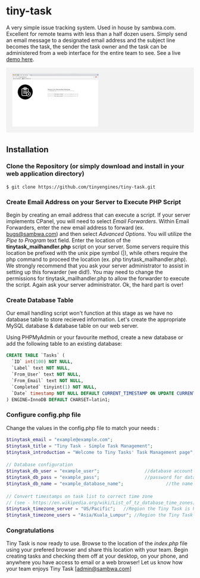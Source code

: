# tiny-task
A very simple issue tracking system.  Used in house by sambwa.com.  Excellent for remote teams with less than a half dozen users.  Simply send an email message to a designated email address and the subject line becomes the task, the sender the task owner and the task can be administered from a web interface for the entire team to see.  See a live <a href="http://bugs.sambwa.com/">demo here</a>.

<img src="https://raw.githubusercontent.com/tinyengines/tiny-task/master/assets/screenshot.jpg" alt="Tiny Task Screenshot" />

## Installation
### Clone the Repository (or simply download and install in your web application directory)
    $ git clone https://github.com/tinyengines/tiny-task.git

### Create Email Address on your Server to Execute PHP Script
Begin by creating an email address that can execute a script.  If your server implements CPanel, you will need to select <i>Email Forwarders</i>.  Within Email Forwarders, enter the new email address to forward (ex. bugs@sambwa.com) and then select <i>Advanced Options</i>.  You will utilize the <i>Pipe to Program</i> text field.  Enter the location of the <b>tinytask_mailhandler.php</b> script on your server.  Some servers require this location be prefixed with the unix pipe symbol (|), while others require the php command to proceed the location (ex. php tinytask_mailhandler.php). We strongly recommend that you ask your server administrator to assist in setting up this forwarder (we did!).  You may need to change the permissions for tinytask_mailhandler.php to allow the forwarder to execute the script.  Again ask your server administrator. Ok, the hard part is over!

### Create Database Table
Our email handling script won't function at this stage as we have no database table to store recieved information.  Let's create the appropriate MySQL database & database table on our web server. 

Using PHPMyAdmin or your favourite method, create a new database or add the following table to an existing database:

```SQL
CREATE TABLE `Tasks` (
  `ID` int(100) NOT NULL,
  `Label` text NOT NULL,
  `From_User` text NOT NULL,
  `From_Email` text NOT NULL,
  `Completed` tinyint(1) NOT NULL,
  `Date` timestamp NOT NULL DEFAULT CURRENT_TIMESTAMP ON UPDATE CURRENT_TIMESTAMP
) ENGINE=InnoDB DEFAULT CHARSET=latin1;
```

### Configure config.php file

Change the values in the config.php file to match your needs :

```php
$tinytask_email = "example@example.com";  								//email that runs script
$tinytask_title = "Tiny Task - Simple Task Management";     			//Site title
$tinytask_introduction = "Welcome to Tiny Tasks' Task Management page";	//introduction on main task page

// Database configuration
$tinytask_db_user = "example_user";					//database account user name
$tinytask_db_pass = "example_pass";					//password for database user account
$tinytask_db_name = "example_database_name";				//the name of the database

// Convert timestamps on task list to correct time zone
// (see - https://en.wikipedia.org/wiki/List_of_tz_database_time_zones)
$tinytask_timezone_server = "US/Pacific";	//Region the Tiny Task is hosed
$tinytask_timezone_users = "Asia/Kuala_Lumpur";	//Region the Tiny Task is used in
```

### Congratulations
Tiny Task is now ready to use.  Browse to the location of the <i>index.php</i> file using your prefered browser and share this location with your team. Begin creating tasks and checking them off at your desktop, on your phone, and anywhere you have access to email or a web browser! Let us know how your team enjoys Tiny Task [admin@sambwa.com]
